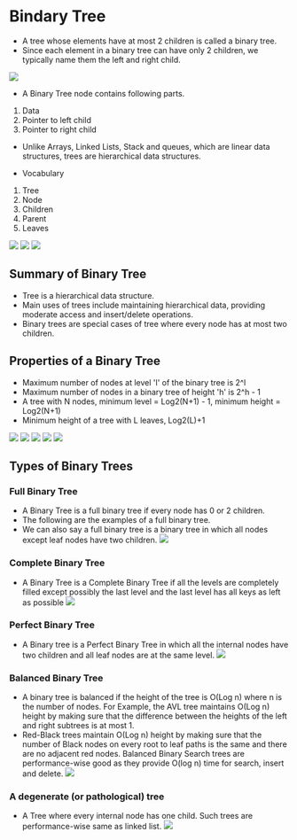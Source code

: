 # Bindary Tree
- A tree whose elements have at most 2 children is called a binary tree. 
- Since each element in a binary tree can have only 2 children, we typically name them the left and right child.

![](./images/image-4.png)

- A Binary Tree node contains following parts.
1. Data
2. Pointer to left child
3. Pointer to right child

- Unlike Arrays, Linked Lists, Stack and queues, which are linear data structures, trees are hierarchical data structures.

- Vocabulary
1. Tree
2. Node
3. Children
4. Parent
5. Leaves

![](./images/image-2.jpg)
![](./images/image-3.jpg)
![](./images/image-1.jpg)

## Summary of Binary Tree
- Tree is a hierarchical data structure.
- Main uses of trees include maintaining hierarchical data, providing moderate access and insert/delete operations.
- Binary trees are special cases of tree where every node has at most two children. 

## Properties of a Binary Tree
- Maximum number of nodes at level 'l' of the binary tree is 2^l
- Maximum number of nodes in a binary tree of height 'h' is 2^h - 1
- A tree with N nodes, minimum level = Log2(N+1) - 1, minimum height = Log2(N+1)
- Minimum height of a tree with L leaves, Log2(L)+1

![](./images/image-5.jpg)
![](./images/image-6.jpg)
![](./images/image-7.jpg)
![](./images/image-8.jpg)
![](./images/image-9.jpg)

## Types of Binary Trees

### Full Binary Tree
- A Binary Tree is a full binary tree if every node has 0 or 2 children.
- The following are the examples of a full binary tree.
- We can also say a full binary tree is a binary tree in which all nodes except leaf nodes have two children.
![](./images/image-10.jpg)

### Complete Binary Tree
- A Binary Tree is a Complete Binary Tree if all the levels are completely filled except possibly the last level and the last level has all keys as left as possible 
![](./images/image-11.jpg)

### Perfect Binary Tree
- A Binary tree is a Perfect Binary Tree in which all the internal nodes have two children and all leaf nodes are at the same level. 
![](./images/image-12.jpg)

### Balanced Binary Tree
- A binary tree is balanced if the height of the tree is O(Log n) where n is the number of nodes. For Example, the AVL tree maintains O(Log n) height by making sure that the difference between the heights of the left and right subtrees is at most 1. 
- Red-Black trees maintain O(Log n) height by making sure that the number of Black nodes on every root to leaf paths is the same and there are no adjacent red nodes. Balanced Binary Search trees are performance-wise good as they provide O(log n) time for search, insert and delete.
![](./images/image-13.jpg)

### A degenerate (or pathological) tree
- A Tree where every internal node has one child. Such trees are performance-wise same as linked list. 
![](./images/image-14.jpg)
